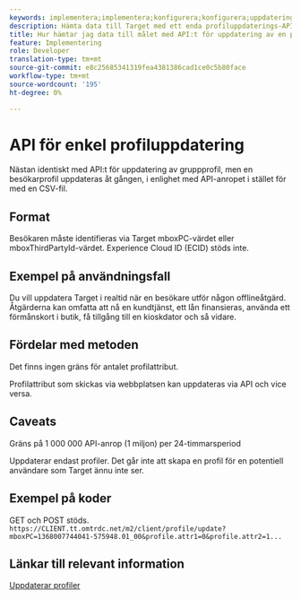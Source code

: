 ```yaml
---
keywords: implementera;implementera;konfigurera;konfigurera;uppdatering av en profil
description: Hämta data till Target med ett enda profiluppdaterings-API.
title: Hur hämtar jag data till målet med API:t för uppdatering av en profil?
feature: Implementering
role: Developer
translation-type: tm+mt
source-git-commit: e8c25685341319fea4381386cad1ce0c5b80face
workflow-type: tm+mt
source-wordcount: '195'
ht-degree: 0%

---
```


# API för enkel profiluppdatering

Nästan identiskt med API:t för uppdatering av gruppprofil, men en besökarprofil uppdateras åt gången, i enlighet med API-anropet i stället för med en CSV-fil.

## Format

Besökaren måste identifieras via Target mboxPC-värdet eller mboxThirdPartyId-värdet. Experience Cloud ID (ECID) stöds inte.

## Exempel på användningsfall

Du vill uppdatera Target i realtid när en besökare utför någon offlineåtgärd. Åtgärderna kan omfatta att nå en kundtjänst, ett lån finansieras, använda ett förmånskort i butik, få tillgång till en kioskdator och så vidare.

## Fördelar med metoden

Det finns ingen gräns för antalet profilattribut.

Profilattribut som skickas via webbplatsen kan uppdateras via API och vice versa.

## Caveats

Gräns på 1 000 000 API-anrop (1 miljon) per 24-timmarsperiod

Uppdaterar endast profiler. Det går inte att skapa en profil för en potentiell användare som Target ännu inte ser.

## Exempel på koder

GET och POST stöds. `https://CLIENT.tt.omtrdc.net/m2/client/profile/update?mboxPC=1368007744041-575948.01_00&profile.attr1=0&profile.attr2=1...`

## Länkar till relevant information

[Uppdaterar profiler](https://developers.adobetarget.com/api/#updating-profiles)